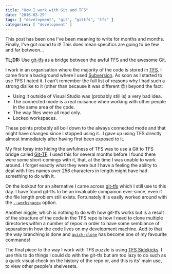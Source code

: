 ```yaml
---
title: "How I work with Git and TFS"
date: "2016-03-29"
tags: [ "development", "git", "gittfs", "tfs" ]
categories: [ "development" ]
---
```


This post has been one I've been meaning to write for months and months.
Finally, I've got round to it! This does mean specifics are going to be few and
far between...

**TL;DR:** Use [git-tfs](http://git-tfs.com/) as a bridge between the awful TFS
and the awesome Git.

I work in an organisation where the majority of the code is stored in
[TFS](https://msdn.microsoft.com/en-us/library/ms181237.aspx). I came from a
background where I used [Subversion](https://subversion.apache.org/). As soon
as I started to use TFS I hated it. I can't remember the full list of reasons
why I had such a strong dislike to it (other than because it was different 😉)
beyond the fact:

* Using it outside of Visual Studio was (probably still is) a very bad idea.
* The connected mode is a real nuisance when working with other people in the
  same area of the code.
* The way files were all read only.
* Locked workspaces.

These points probably all boil down to the always connected mode and that might
have changed since I stopped using it...I gave up using TFS directly almost
immediately after having first been exposed to it.

My first foray into hiding the awfulness of TFS was to use a Git to TFS bridge
called [Git-TF](https://gittf.codeplex.com/). I used this for several months
before I found there were some short-comings with it, that, at the time I was
unable to work around. I forget exactly what they were but I have a feeling the
ability to deal with files names over 256 characters in length might have had
something to do with it.

On the lookout for an alternative I came across [git-tfs](http://git-tfs.com/)
which I still use to this day. I have found git-tfs to be an invaluable
companion ever-since, even if the file length problem still exists. Fortunately
it is easily worked around with the
[`--workspace=`](https://github.com/git-tfs/git-tfs/blob/master/doc/commands/clone.md#set-a-custom-tfs-workspace-directory)
option.

Another niggle, which is nothing to do with how git-tfs works but is a result
of the structure of the code in the TFS repo is how I need to clone multiple
directories within a number of repos in order to have some semblance of
separation in how the code lives on my development machine. Add to that the way
branching is done and
[`quick-clone`](https://github.com/git-tfs/git-tfs/blob/master/doc/commands/quick-clone.md)
has become one of my favourite commands!

The final piece to the way I work with TFS puzzle is using [TFS
Sidekicks](http://www.attrice.info/cm/tfs/index.htm). I use this to do things I
could do with the git-tfs but am too lazy to do such as a quick visual check on
the history of the repo or, and this is its' main use, to view other people's
shelvesets.
